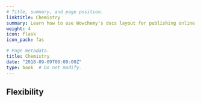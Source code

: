 ```yaml
---
# Title, summary, and page position.
linktitle: Chemistry
summary: Learn how to use Wowchemy's docs layout for publishing online courses, software documentation, and tutorials.
weight: 4
icon: flask
icon_pack: fas

# Page metadata.
title: Chemistry
date: "2018-09-09T00:00:00Z"
type: book  # Do not modify.
---
```


## Flexibility
